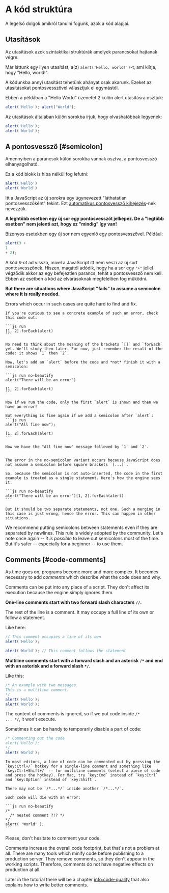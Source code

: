 # A kód struktúra

A legelső dolgok amikről tanulni fogunk, azok a kód alapjai.

## Utasítások

Az utasítások azok szintaktikai struktúrák amelyek parancsokat hajtanak végre.

Már láttunk egy ilyen utasítást, a(z) `alert('Hello, world!')`-t, ami kiírja, hogy "Hello, world!".

A kódunkba annyi utasítást tehetünk ahányat csak akarunk. Ezeket az utasításokat pontosvesszővel választjuk el egymástól.

Ebben a példában a "Hello World" üzenetet 2 külön alert utasításra osztjuk:

```js run no-beautify
alert('Hello'); alert('World');
```

Az utasítások általában külön sorokba írjuk, hogy olvashatóbbak legyenek:

```js run no-beautify
alert('Hello');
alert('World');
```

## A pontosvessző [#semicolon]

Amennyiben a parancsok külön sorokba vannak osztva, a pontosvessző elhanyagolható.

Ez a kód blokk is hiba nélkül fog lefutni:

```js run no-beautify
alert('Hello')
alert('World')
```

Itt a JavaScript az új sorokra egy úgynevezett "láthatatlan pontosvesszőként" tekint. Ezt [automatikus pontosvessző kihejezés](https://tc39.github.io/ecma262/#sec-automatic-semicolon-insertion)-nek nevezzük.

**A leghtöbb esetben egy új sor egy pontosvesszőt jelképez. De a "legtöbb esetben" nem jelenti azt, hogy ez "mindig" így van!**

Bizonyos esetekben egy új sor nem egyenlő egy pontosvesszővel. Például:

```js run no-beautify
alert(3 +
1
+ 2);
```

A kód `6`-ot ad vissza, mivel a JavaScript itt nem veszi az új sort pontosvesszőnek. Hiszen, magától adódik, hogy ha a sor egy `"+"` jellel végződik akkor az egy befejeztlen parancs, tehát a pontosvessző nem kell. Ebben az esetben a kód az elvárásoknak megfelelően fog működni.

**But there are situations where JavaScript "fails" to assume a semicolon where it is really needed.**

Errors which occur in such cases are quite hard to find and fix.

````smart header="An example of an error"
If you're curious to see a concrete example of such an error, check this code out:

```js run
[1, 2].forEach(alert)
```

No need to think about the meaning of the brackets `[]` and `forEach` yet. We'll study them later. For now, just remember the result of the code: it shows `1` then `2`.

Now, let's add an `alert` before the code and *not* finish it with a semicolon:

```js run no-beautify
alert("There will be an error")

[1, 2].forEach(alert)
```

Now if we run the code, only the first `alert` is shown and then we have an error!

But everything is fine again if we add a semicolon after `alert`:
```js run
alert("All fine now");

[1, 2].forEach(alert)  
```

Now we have the "All fine now" message followed by `1` and `2`.


The error in the no-semicolon variant occurs because JavaScript does not assume a semicolon before square brackets `[...]`.

So, because the semicolon is not auto-inserted, the code in the first example is treated as a single statement. Here's how the engine sees it:

```js run no-beautify
alert("There will be an error")[1, 2].forEach(alert)
```

But it should be two separate statements, not one. Such a merging in this case is just wrong, hence the error. This can happen in other situations.
````

We recommend putting semicolons between statements even if they are separated by newlines. This rule is widely adopted by the community. Let's note once again -- *it is possible* to leave out semicolons most of the time. But it's safer -- especially for a beginner -- to use them.

## Comments [#code-comments]

As time goes on, programs become more and more complex. It becomes necessary to add *comments* which describe what the code does and why.

Comments can be put into any place of a script. They don't affect its execution because the engine simply ignores them.

**One-line comments start with two forward slash characters `//`.**

The rest of the line is a comment. It may occupy a full line of its own or follow a statement.

Like here:
```js run
// This comment occupies a line of its own
alert('Hello');

alert('World'); // This comment follows the statement
```

**Multiline comments start with a forward slash and an asterisk <code>/&#42;</code> and end with an asterisk and a forward slash <code>&#42;/</code>.**

Like this:

```js run
/* An example with two messages.
This is a multiline comment.
*/
alert('Hello');
alert('World');
```

The content of comments is ignored, so if we put code inside <code>/&#42; ... &#42;/</code>, it won't execute.

Sometimes it can be handy to temporarily disable a part of code:

```js run
/* Commenting out the code
alert('Hello');
*/
alert('World');
```

```smart header="Use hotkeys!"
In most editors, a line of code can be commented out by pressing the `key:Ctrl+/` hotkey for a single-line comment and something like `key:Ctrl+Shift+/` -- for multiline comments (select a piece of code and press the hotkey). For Mac, try `key:Cmd` instead of `key:Ctrl` and `key:Option` instead of `key:Shift`.
```

````warn header="Nested comments are not supported!"
There may not be `/*...*/` inside another `/*...*/`.

Such code will die with an error:

```js run no-beautify
/*
  /* nested comment ?!? */
*/
alert( 'World' );
```
````

Please, don't hesitate to comment your code.

Comments increase the overall code footprint, but that's not a problem at all. There are many tools which minify code before publishing to a production server. They remove comments, so they don't appear in the working scripts. Therefore, comments do not have negative effects on production at all.

Later in the tutorial there will be a chapter <info:code-quality> that also explains how to write better comments.
